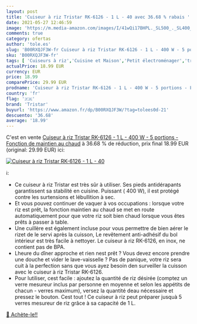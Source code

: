 ```yaml
---
layout: post
title: 'Cuiseur à riz Tristar RK-6126 - 1 L - 40 avec 36.68 % rabais '
date: 2021-05-27 12:46:59
image: 'https://m.media-amazon.com/images/I/41wQi17BHPL._SL500_._SL400_.jpg'
comments: true
category: ofertas
author: 'tole.es'
slug: 'B00RXQJF3W-fr Cuiseur à riz Tristar RK-6126 - 1 L - 400 W - 5 portions -...'
sku: 'B00RXQJF3W-fr'
tags: [ 'Cuiseurs à riz','Cuisine et Maison','Petit électroménager','tristar','Électroménager spécialisé', ]
actualPrice: 18.99 EUR
currency: EUR
price: 18.99
comparePrice: 29.99 EUR
prodname: 'Cuiseur à riz Tristar RK-6126 - 1 L - 400 W - 5 portions - Fonction de maintien au chaud'
country: 'fr'
flag: '🇫🇷'
brand: 'Tristar'
buyurl: 'https://www.amazon.fr/dp/B00RXQJF3W/?tag=tolees0d-21'
descuento: '36.68'
average: '18.99'
---
```


C'est en vente [Cuiseur à riz Tristar RK-6126 - 1 L - 400 W - 5 portions - Fonction de maintien au chaud](https://www.amazon.fr/dp/B00RXQJF3W/?tag=tolees0d-21)  à  36.68 % de réduction, prix final  18.99 EUR (original: 29.99 EUR) ici:

[![Cuiseur à riz Tristar RK-6126 - 1 L - 40](https://m.media-amazon.com/images/I/41wQi17BHPL._SL500_._SL400_.jpg)](https://www.amazon.fr/dp/B00RXQJF3W/?tag=tolees0d-21)

ℹ️:

- Ce cuiseur à riz Tristar est très sûr à utiliser. Ses pieds antidérapants garantissent sa stabilité en cuisine. Puissant ( 400 W), il est protégé contre les surtensions et lébullition à sec.
- Et vous pouvez continuer de vaquer à vos occupations : lorsque votre riz est prêt, la fonction maintien au chaud se met en route automatiquement pour que votre riz soit bien chaud lorsque vous êtes prêts à passer à table.
- Une cuillère est également incluse pour vous permettre de bien aérer le rizet de le servi après la cuisson, Le revêtement anti-adhésif du bol intérieur est très facile à nettoyer. Le cuiseur à riz RK-6126, en inox, ne contient pas de BPA.
- Lheure du dîner approche et rien nest prêt ? Vous devez encore prendre une douche et vider le lave-vaisselle ? Pas de panique, votre riz sera cuit à la perfection sans que vous ayez besoin den surveiller la cuisson avec le cuiseur à riz Tristar RK-6126.
- Pour lutiliser, cest facile : ajoutez la quantité de riz désirée (comptez un verre mesureur inclus par personne en moyenne et selon les appétits de chacun - verres maximum), versez la quantité deau nécessaire et pressez le bouton. Cest tout ! Ce cuiseur à riz peut préparer jusquà 5 verres mesureur de riz grâce à sa capacité de 1 L.

[🛒 Achète-le!!](https://www.amazon.fr/dp/B00RXQJF3W/?tag=tolees0d-21)
